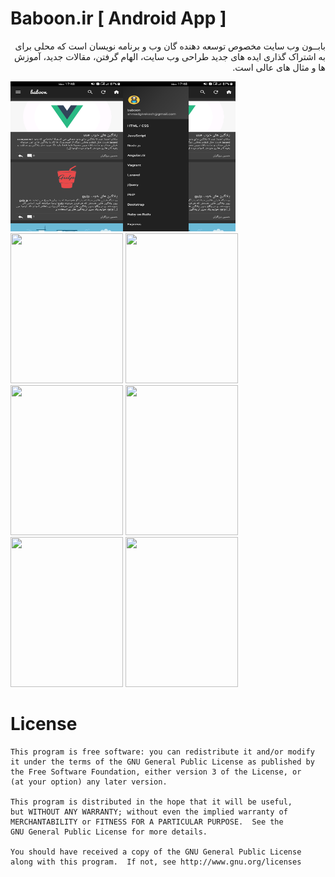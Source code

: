Baboon.ir [ Android App ]
=================

<p dir="rtl">
بابــون وب سایت مخصوص توسعه دهنده گان وب و برنامه نویسان است که محلی برای به اشتراک گذاری ایده های جدید طراحی وب سایت، الهام گرفتن، مقالات جدید، آموزش ها و مثال های عالی است.
</p>

<img src="https://github.com/jinxul/Baboon/blob/master/screenshots/Screenshot_dark_main.png" width="180" height="240"><img src="https://github.com/jinxul/Baboon/blob/master/screenshots/Screenshot_dark_menu.png" width="180" height="240">
<img src="https://github.com/jinxul/Baboon/blob/master/screenshots/Screenshot_main.png" width="180" height="240">
<img src="https://github.com/jinxul/Baboon/blob/master/screenshots/Screenshot_main2.png" width="180" height="240">
<img src="https://github.com/jinxul/Baboon/blob/master/screenshots/Screenshot_menu.png" width="180" height="240">
<img src="https://github.com/jinxul/Baboon/blob/master/screenshots/Screenshot_menu2.png" width="180" height="240">
<img src="https://github.com/jinxul/Baboon/blob/master/screenshots/Screenshot_post.png" width="180" height="240">
<img src="https://github.com/jinxul/Baboon/blob/master/screenshots/Screenshot_main_old.png" width="180" height="240">


License
=======

    This program is free software: you can redistribute it and/or modify
    it under the terms of the GNU General Public License as published by
    the Free Software Foundation, either version 3 of the License, or
    (at your option) any later version.

    This program is distributed in the hope that it will be useful,
    but WITHOUT ANY WARRANTY; without even the implied warranty of
    MERCHANTABILITY or FITNESS FOR A PARTICULAR PURPOSE.  See the
    GNU General Public License for more details.

    You should have received a copy of the GNU General Public License
    along with this program.  If not, see http://www.gnu.org/licenses
